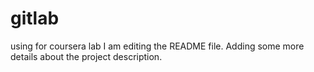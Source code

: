 # gitlab
using for coursera lab 
I am editing the README file. Adding some more details about the project description.

